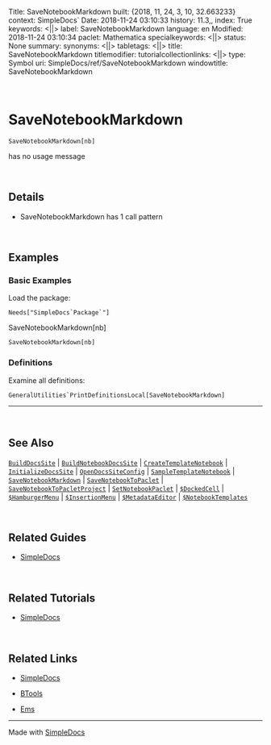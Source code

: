 Title: SaveNotebookMarkdown
built: {2018, 11, 24, 3, 10, 32.663233}
context: SimpleDocs`
Date: 2018-11-24 03:10:33
history: 11.3,,
index: True
keywords: <||>
label: SaveNotebookMarkdown
language: en
Modified: 2018-11-24 03:10:34
paclet: Mathematica
specialkeywords: <||>
status: None
summary: 
synonyms: <||>
tabletags: <||>
title: SaveNotebookMarkdown
titlemodifier: 
tutorialcollectionlinks: <||>
type: Symbol
uri: SimpleDocs/ref/SaveNotebookMarkdown
windowtitle: SaveNotebookMarkdown

<a id="savenotebookmarkdown" style="width:0;height:0;margin:0;padding:0;">&zwnj;</a>

# SaveNotebookMarkdown

    SaveNotebookMarkdown[nb]

 has no usage message

<a id="details" style="width:0;height:0;margin:0;padding:0;">&zwnj;</a>

## Details

* SaveNotebookMarkdown has 1 call pattern

<a id="examples" style="width:0;height:0;margin:0;padding:0;">&zwnj;</a>

## Examples

### Basic Examples

Load the package:

    Needs["SimpleDocs`Package`"]

SaveNotebookMarkdown[nb]

    SaveNotebookMarkdown[nb]

### Definitions

Examine all definitions:

    GeneralUtilities`PrintDefinitionsLocal[SaveNotebookMarkdown]

---

<a id="see-also" style="width:0;height:0;margin:0;padding:0;">&zwnj;</a>

## See Also

[```BuildDocsSite```](../ref/BuildDocsSite.html) |  [```BuildNotebookDocsSite```](../ref/BuildNotebookDocsSite.html) |  [```CreateTemplateNotebook```](../ref/CreateTemplateNotebook.html) |  [```InitializeDocsSite```](../ref/InitializeDocsSite.html) |  [```OpenDocsSiteConfig```](../ref/OpenDocsSiteConfig.html) |  [```SampleTemplateNotebook```](../ref/SampleTemplateNotebook.html) |  [```SaveNotebookMarkdown```](../ref/SaveNotebookMarkdown.html) |  [```SaveNotebookToPaclet```](../ref/SaveNotebookToPaclet.html) |  [```SaveNotebookToPacletProject```](../ref/SaveNotebookToPacletProject.html) |  [```SetNotebookPaclet```](../ref/SetNotebookPaclet.html) |  [```$DockedCell```](../ref/%24DockedCell.html) |  [```$HamburgerMenu```](../ref/%24HamburgerMenu.html) |  [```$InsertionMenu```](../ref/%24InsertionMenu.html) |  [```$MetadataEditor```](../ref/%24MetadataEditor.html) |  [```$NotebookTemplates```](../ref/%24NotebookTemplates.html)

<a id="related-guides" style="width:0;height:0;margin:0;padding:0;">&zwnj;</a>

## Related Guides

* [SimpleDocs](../guide/SimpleDocs.html)

<a id="related-tutorials" style="width:0;height:0;margin:0;padding:0;">&zwnj;</a>

## Related Tutorials

* [SimpleDocs](../tutorial/SimpleDocs.html)

<a id="related-links" style="width:0;height:0;margin:0;padding:0;">&zwnj;</a>

## Related Links

* [SimpleDocs](https://github.com/b3m2a1/SimpleDocs)

* [BTools](https://github.com/b3m2a1/mathematica-BTools)

* [Ems](https://github.com/b3m2a1/Ems)

---

Made with  [SimpleDocs](https://github.com/b3m2a1/SimpleDocs)